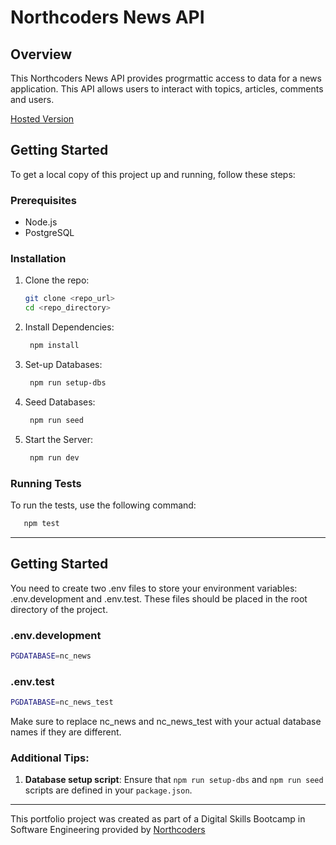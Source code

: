 # Northcoders News API

## Overview

This Northcoders News API provides progrmattic access to data for a news application. This API allows users to interact with topics, articles, comments and users.

[Hosted Version](https://nc-bc-news.onrender.com)


## Getting Started

To get a local copy of this project up and running, follow these steps:

### Prerequisites

- Node.js
- PostgreSQL

### Installation

1. Clone the repo:
   ```bash
   git clone <repo_url>
   cd <repo_directory>
2. Install Dependencies:
   ```bash
    npm install
3. Set-up Databases:
   ```bash
    npm run setup-dbs
4. Seed Databases:
   ```bash
    npm run seed
5. Start the Server:
   ```bash
    npm run dev

### Running Tests

To run the tests, use the following command:
   ```bash
      npm test 
   ```

---

## Getting Started

You need to create two .env files to store your environment variables: .env.development and .env.test. These files should be placed in the root directory of the project.

### .env.development

   ```bash
   PGDATABASE=nc_news
   ```

### .env.test

   ```bash
   PGDATABASE=nc_news_test
   ```

Make sure to replace nc_news and nc_news_test with your actual database names if they are different.

### Additional Tips:

1. **Database setup script**: Ensure that `npm run setup-dbs` and `npm run seed` scripts are defined in your `package.json`.

---

This portfolio project was created as part of a Digital Skills Bootcamp in Software Engineering provided by [Northcoders](https://northcoders.com/)
